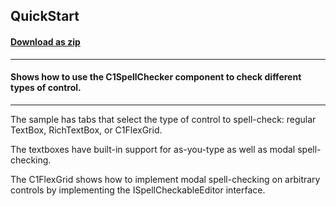 ## QuickStart
#### [Download as zip](https://minhaskamal.github.io/DownGit/#/home?url=https://github.com/GrapeCity/ComponentOne-WinForms-Samples/tree/master/NetFramework\SpellChecker\CS\QuickStart)
____
#### Shows how to use the C1SpellChecker component to check different types of control.
____
The sample has tabs that select the type of control to spell-check: regular TextBox, RichTextBox, or C1FlexGrid. 

The textboxes have built-in support for as-you-type as well as modal spell-checking. 

The C1FlexGrid shows how to implement modal spell-checking on arbitrary controls by implementing the ISpellCheckableEditor interface. 